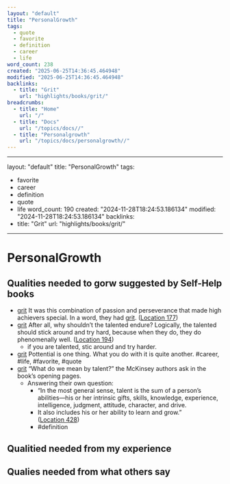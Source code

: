 ```yaml
---
layout: "default"
title: "PersonalGrowth"
tags:
  - quote
  - favorite
  - definition
  - career
  - life
word_count: 238
created: "2025-06-25T14:36:45.464948"
modified: "2025-06-25T14:36:45.464948"
backlinks:
  - title: "Grit"
    url: "highlights/books/grit/"
breadcrumbs:
  - title: "Home"
    url: "/"
  - title: "Docs"
    url: "/topics/docs//"
  - title: "Personalgrowth"
    url: "/topics/docs/personalgrowth//"
---
```

---
layout: "default"
title: "PersonalGrowth"
tags:
  - favorite
  - career
  - definition
  - quote
  - life
word_count: 190
created: "2024-11-28T18:24:53.186134"
modified: "2024-11-28T18:24:53.186134"
backlinks:
  - title: "Grit"
    url: "highlights/books/grit/"
---
# PersonalGrowth

## Qualities needed to gorw suggested by Self-Help books

- [grit](highlights/books/grit/) It was this combination of passion and perseverance that made high achievers special. In a word, they had [grit](highlights/books/grit/). ([Location 177](https://readwise.io/to_kindle?action=open&asin=B010MH9V3W&location=177))
- [grit](highlights/books/grit/) After all, why shouldn’t the talented endure? Logically, the talented should stick around and try hard, because when they do, they do phenomenally well. ([Location 194](https://readwise.io/to_kindle?action=open&asin=B010MH9V3W&location=194))
  - if you are talented, stic around and try harder.
- [grit](highlights/books/grit/) Pottential is one thing. What you do with it is quite another. #career, #life, #favorite, #quote
- [grit](highlights/books/grit/) “What do we mean by talent?” the McKinsey authors ask in the book’s opening pages.
  - Answering their own question:
    - “In the most general sense, talent is the sum of a person’s abilities—his or her intrinsic gifts, skills, knowledge, experience, intelligence, judgment, attitude, character, and drive.
    - It also includes his or her ability to learn and grow.” ([Location 428](https://readwise.io/to_kindle?action=open&asin=B010MH9V3W&location=428))
    - #definition

## Qualitied needed from my experience

## Qualies needed from what others say

